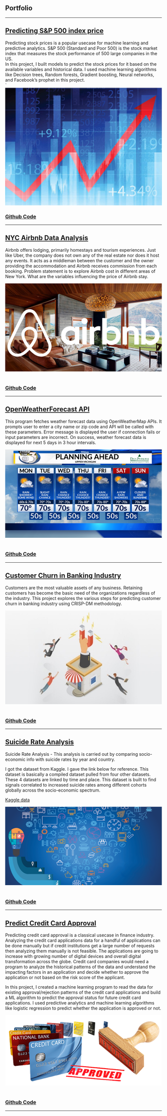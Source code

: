## Portfolio

---

## [Predicting S&P 500 index price](/predict-sp500-index)

Predicting stock prices is a popular usecase for machine learning and predictive analytics.
S&P 500 (Standard and Poor 500) is the stock market index that measures the stock performance of 500 large companies in the US. <br>
In this project, I built models to predict the stock prices for it based on the available variables and historical data.
I used machine learning algorithms like Decision trees, Random forests, Gradient boosting, Neural networks, and Facebook’s prophet in this project. <br>
`
<img src="images/stock_market.jpg?raw=true"/>
 <br>
### [Github Code](https://github.com/sathishmanthani/predict-sp500-index)

---
## [NYC Airbnb Data Analysis](https://github.com/sathishmanthani/airbnb-data-analysis)

Airbnb offers lodging, primarily homestays and tourism experiences. Just like Uber, the company does not own any of the real estate nor does it host any events. 
It acts as a middleman between the customer and the owner providing the accommodation and Airbnb receives commission from each booking.
Problem statement is to explore Airbnb cost in different areas of New York. What are the variables influencing the price of Airbnb stay. <br>

<img src="images/airbnb.jpg?raw=true"/> <br>
 <br>
### [Github Code](https://github.com/sathishmanthani/airbnb-data-analysis/)

---
## [OpenWeatherForecast API](/weatherforecastAPI/)

This program fetches weather forecast data using OpenWeatherMap APIs.
It prompts user to enter a city name or zip code and API will be called with these parameters.
Error message is displayed the user if connection fails or input parameters are incorrect.
On success, weather forecast data is displayed for next 5 days in 3 hour intervals. <br>

<img src="images/weather.png?raw=true"/> <br>
 <br>
### [Github Code](https://github.com/sathishmanthani/weatherforecastAPI/)

---

## [Customer Churn in Banking Industry](/customer-churn-in-banking/)

Customers are the most valuable assets of any business. Retaining customers has become the basic need of the organizations regardless of the industry. This project explores the various steps for predicting customer churn in banking industry using CRISP-DM methodology.<br>

<img src="images/customer.jpg?raw=true"/> <br>
 <br>
### [Github Code](https://github.com/sathishmanthani/customer-churn-in-banking)

---
## [Suicide Rate Analysis](/suicide-rate-analysis/)

Suicide Rate Analysis - This analysis is carried out by comparing socio-economic info with suicide rates by year and country.

I got the dataset from Kaggle. I gave the link below for reference.
This dataset is basically a compiled dataset pulled from four other datasets. These 4 datasets are linked by time and place. This dataset is built to find signals correlated to increased suicide rates among different cohorts globally across the socio-economic spectrum.<br>

[Kaggle data](https://www.kaggle.com/russellyates88/suicide-rates-overview-1985-to-2016)

<img src="images/datamining.png?raw=true"/> <br>
 <br>
### [Github Code](https://github.com/sathishmanthani/suicide-rate-analysis)

---
## [Predict Credit Card Approval](/predict-creditcard-approval/)

Predicting credit card approval is a classical usecase in finance industry. Analyzing the credit card applications data for a handful of applications can be done manually but if credit institutions get a large number of requests then analyzing them manually is not feasible. The applications are going to increase with growing number of digital devices and overall digital transformation across the globe. Credit card companies would need a program to analyze the historical patterns of the data and understand the impacting factors in an application and decide whether to approve the application or not based on the risk score of the applicant.

In this project, I created a machine learning program to read the data for existing approval/rejection patterns of the credit card applications and build a ML algorithm to predict the approval status for future credit card applications. I used predictive analytics and machine learning algorithms like logistic regression to predict whether the application is approved or not.


<img src="images/creditcard.png?raw=true"/> <br>
 <br>
### [Github Code](https://github.com/sathishmanthani/predict-creditcard-approval)

---
<!-- Remove above link if you don't want to attibute -->
